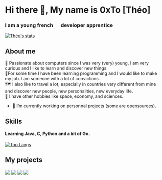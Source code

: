 # Hi there 👋, My name is 0xTo [Théo]
### I am a young french <img src="https://media0.giphy.com/media/x8r9ko36SAFSoMnFN1/giphy.gif?cid=790b7611659a542c656387ad297081e84810a66d8a897c0a&rid=giphy.gif&ct=g" width="17" height="12"> developer apprentice<br />

[![Théo's stats](https://github-readme-stats.vercel.app/api?username=TheoM-E&show_icons=true&count_private=true&include_all_commits=true&theme=onedark&hide=prs,contribs)](https://github.com/TheoM-e/)<br />

## About me
🌠 Passionate about computers since I was very (very) young, I am very curious and I like to learn and discover new things. <br />
🌟For some time I have been learning programming and I would like to make my job. I am someone with a lot of convictions.<br />
🗺 I also like to travel a lot, especially in countries very different from mine and discover new people, new personalities, new everyday life.<br />
🚀 I have other hobbies like space, economy, and sciences.<br />

- 🔭 I’m currently working on personnal projects (some are opensources).  

## Skills
#### Learning Java, C, Python and a bit of Go.

[![Top Langs](https://github-readme-stats.vercel.app/api/top-langs/?username=TheoM-e&layout=compact)](https://github.com/TheoM-e/)

## My projects

<a href="https://github.com/TheoM-e/Satoshi">
  <img align="center" src="https://github-readme-stats.vercel.app/api/pin/?username=TheoM-e&repo=Satoshi&show_owner=true)" />
</a>
<a href="https://github.com/TheoM-e/Piscine42">
  <img align="center" src="https://github-readme-stats.vercel.app/api/pin/?username=TheoM-e&repo=Piscine42&show_owner=true)"  />
</a>
<a href="https://github.com/TheoM-e/All-42-subjects">
  <img align="center" src="https://github-readme-stats.vercel.app/api/pin/?username=TheoM-e&repo=All-42-subjects&show_owner=true)">
</a>
<a href="https://github.com/TheoM-e/42cursus">
  <img align="center" src="https://github-readme-stats.vercel.app/api/pin/?username=TheoM-e&repo=42cursus&show_owner=true)">
</a>
